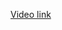 <a href="https://drive.google.com/file/d/1xMqFrEpr9ahFd-7ULdOYTRZzOYu9cBoc/view?usp=drive_link">Video link</a>
